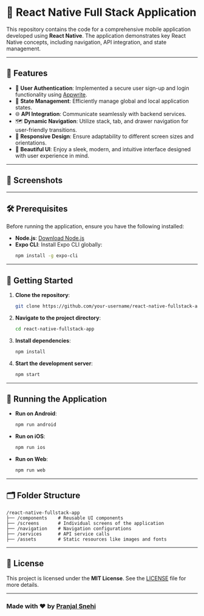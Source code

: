# 🚀 React Native Full Stack Application

This repository contains the code for a comprehensive mobile application developed using **React Native**. The application demonstrates key React Native concepts, including navigation, API integration, and state management.

---

## 🌟 Features

- 🔐 **User Authentication**: Implemented a secure user sign-up and login functionality using [Appwrite](https://appwrite.io).
- 🧠 **State Management**: Efficiently manage global and local application states.
- 🌐 **API Integration**: Communicate seamlessly with backend services.
- 🗺️ **Dynamic Navigation**: Utilize stack, tab, and drawer navigation for user-friendly transitions.
- 📱 **Responsive Design**: Ensure adaptability to different screen sizes and orientations.
- 🎨 **Beautiful UI**: Enjoy a sleek, modern, and intuitive interface designed with user experience in mind.

---

## 🌟 Screenshots



---

## 🛠️ Prerequisites

Before running the application, ensure you have the following installed:

- **Node.js**: [Download Node.js](https://nodejs.org/)
- **Expo CLI**: Install Expo CLI globally:
  ```bash
  npm install -g expo-cli
  ```

---

## 🚀 Getting Started

1. **Clone the repository**:
   ```bash
   git clone https://github.com/your-username/react-native-fullstack-app.git
   ```

2. **Navigate to the project directory**:
   ```bash
   cd react-native-fullstack-app
   ```

3. **Install dependencies**:
   ```bash
   npm install
   ```

4. **Start the development server**:
   ```bash
   npm start
   ```

---

## 📲 Running the Application

- **Run on Android**:
  ```bash
  npm run android
  ```
- **Run on iOS**:
  ```bash
  npm run ios
  ```
- **Run on Web**:
  ```bash
  npm run web
  ```

---

## 🗂️ Folder Structure

```
/react-native-fullstack-app
├── /components    # Reusable UI components
├── /screens       # Individual screens of the application
├── /navigation    # Navigation configurations
├── /services      # API service calls
├── /assets        # Static resources like images and fonts
```

---

## 📜 License

This project is licensed under the **MIT License**. See the [LICENSE](LICENSE) file for more details.

---

### Made with ❤️ by [Pranjal Snehi](https://github.com/AXZER10)
